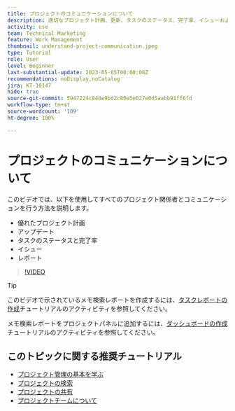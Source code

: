 ```yaml
---
title: プロジェクトのコミュニケーションについて
description: 適切なプロジェクト計画、更新、タスクのステータス、完了率、イシューおよびレポートを使用して、プロジェクトの作業についてコミュニケーションを行う方法を説明します。
activity: use
team: Technical Marketing
feature: Work Management
thumbnail: understand-project-communication.jpeg
type: Tutorial
role: User
level: Beginner
last-substantial-update: 2023-05-05T00:00:00Z
recommendations: noDisplay,noCatalog
jira: KT-10147
hide: true
source-git-commit: 5947224c840e9bd2c80e5e027e0d5aabb91ff6fd
workflow-type: tm+mt
source-wordcount: '109'
ht-degree: 100%

---
```


# プロジェクトのコミュニケーションについて

このビデオでは、以下を使用してすべてのプロジェクト関係者とコミュニケーションを行う方法を説明します。

* 優れたプロジェクト計画
* アップデート
* タスクのステータスと完了率
* イシュー
* レポート

>[!VIDEO](https://video.tv.adobe.com/v/3419150/?quality=12&learn=on)

>[!TIP]
>
>このビデオで示されているメモ検索レポートを作成するには、[タスクレポートの作成](https://experienceleague.adobe.com/docs/workfront-learn/tutorials-workfront/reporting/basic-reporting/create-a-task-report.html?lang=ja)チュートリアルのアクティビティを参照してください。
>
>メモ検索レポートをプロジェクトパネルに追加するには、[ダッシュボードの作成](https://experienceleague.adobe.com/docs/workfront-learn/tutorials-workfront/reporting/basic-reporting/create-dashboards.html?lang=ja)チュートリアルのアクティビティを参照してください。

## このトピックに関する推奨チュートリアル

* [プロジェクト管理の基本を学ぶ](/help/manage-work/projects/getting-started-manage-a-project.md)
* [プロジェクトの検索](/help/manage-work/projects/find-projects.md)
* [プロジェクトの共有](/help/manage-work/projects/share-a-project.md)
* [プロジェクトチームについて](/help/manage-work/projects/understand-the-project-team.md)

